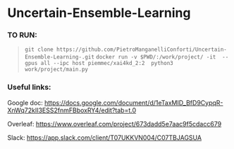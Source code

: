 # Uncertain-Ensemble-Learning

### TO RUN:

> ```git clone https://github.com/PietroManganelliConforti/Uncertain-Ensemble-Learning-.git```
> ```docker run -v $PWD/:/work/project/ -it  --gpus all --ipc host piemmec/xai4kd_2:2  python3 work/project/main.py```

### Useful links:

Google doc: https://docs.google.com/document/d/1eTaxMID_BfD9CypqR-XnWq72kII3ESS2fnmFBboxRY4/edit?tab=t.0

Overleaf: https://www.overleaf.com/project/673dadd5e7aac9f5cdacc679

Slack: https://app.slack.com/client/T07UKKVN004/C07TBJAGSUA

